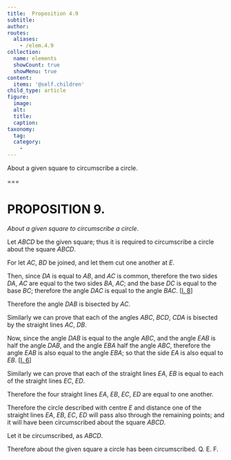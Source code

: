 ```yaml
---
title:  Proposition 4.9
subtitle: 
author:
routes:
  aliases:
    - /elem.4.9
collection:
  name: elements
  showCount: true
  showMenu: true
content:
  items: '@self.children'
child_type: article
figure:
  image:
  alt:
  title:
  caption:
taxonomy:
  tag:
  category:
    - 
---
```


<p><emph>About a given square to circumscribe a circle</emph>. </p>

===

<h1>PROPOSITION 9.</h1>
<p><em>About a given square to circumscribe a circle</em>. </p>

<p>Let <em>ABCD</em> be the given square; thus it is required to circumscribe a circle about the square <em>ABCD</em>. 
      </p>

<p>For let <em>AC</em>, <em>BD</em> be joined, and let them cut one another at <em>E</em>. </p>

<p>Then, since <em>DA</em> is equal to <em>AB</em>, and <em>AC</em> is common, therefore the two sides <em>DA</em>, <em>AC</em> are equal to the two sides <em>BA</em>, <em>AC</em>; and the base <em>DC</em> is equal to the base <em>BC</em>; <span class="center">therefore the angle <em>DAC</em> is equal to the angle <em>BAC</em>. [<a href="/elem.1.8">I. 8</a>]</span>
      </p>

<p>Therefore the angle <em>DAB</em> is bisected by <em>AC</em>. </p>

<p>Similarly we can prove that each of the angles <em>ABC</em>, <em>BCD</em>, <em>CDA</em> is bisected by the straight lines <em>AC</em>, <em>DB</em>. </p>

<p>Now, since the angle <em>DAB</em> is equal to the angle <em>ABC</em>, and the angle <em>EAB</em> is half the angle <em>DAB</em>, and the angle <em>EBA</em> half the angle <em>ABC</em>, therefore the angle <em>EAB</em> is also equal to the angle <em>EBA</em>; so that the side <em>EA</em> is also equal to <em>EB</em>. [<a href="/elem.1.6">I. 6</a>] </p>

<p>Similarly we can prove that each of the straight lines <em>EA</em>, <em>EB</em> is equal to each of the straight lines <em>EC</em>, <em>ED</em>. </p>

<p>Therefore the four straight lines <em>EA</em>, <em>EB</em>, <em>EC</em>, <em>ED</em> are equal to one another. </p>

<p>Therefore the circle described with centre <em>E</em> and distance one of the straight lines <em>EA</em>, <em>EB</em>, <em>EC</em>, <em>ED</em> will pass also through the remaining points; and it will have been circumscribed about the square <em>ABCD</em>. </p>

<p>Let it be circumscribed, as <em>ABCD</em>. </p>

<p>Therefore about the given square a circle has been circumscribed. Q. E. F.</p>
